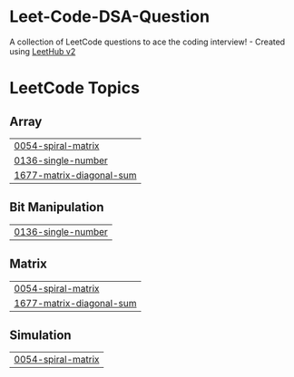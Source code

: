 # Leet-Code-DSA-Question
A collection of LeetCode questions to ace the coding interview! - Created using [LeetHub v2](https://github.com/arunbhardwaj/LeetHub-2.0)

<!---LeetCode Topics Start-->
# LeetCode Topics
## Array
|  |
| ------- |
| [0054-spiral-matrix](https://github.com/prathamesh-6099/LeetCode-DSA-Questions/tree/master/0054-spiral-matrix) |
| [0136-single-number](https://github.com/prathamesh-6099/LeetCode-DSA-Questions/tree/master/0136-single-number) |
| [1677-matrix-diagonal-sum](https://github.com/prathamesh-6099/LeetCode-DSA-Questions/tree/master/1677-matrix-diagonal-sum) |
## Bit Manipulation
|  |
| ------- |
| [0136-single-number](https://github.com/prathamesh-6099/LeetCode-DSA-Questions/tree/master/0136-single-number) |
## Matrix
|  |
| ------- |
| [0054-spiral-matrix](https://github.com/prathamesh-6099/LeetCode-DSA-Questions/tree/master/0054-spiral-matrix) |
| [1677-matrix-diagonal-sum](https://github.com/prathamesh-6099/LeetCode-DSA-Questions/tree/master/1677-matrix-diagonal-sum) |
## Simulation
|  |
| ------- |
| [0054-spiral-matrix](https://github.com/prathamesh-6099/LeetCode-DSA-Questions/tree/master/0054-spiral-matrix) |
<!---LeetCode Topics End-->